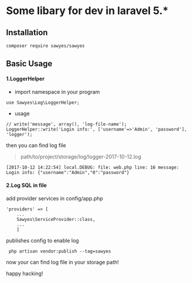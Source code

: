 # Some libary for dev in laravel 5.*

## Installation

```
composer require sawyes/sawyes
```

## Basic Usage


#### 1.LoggerHelper

* import namespace in your program

```
use Sawyes\Log\LoggerHelper;
```

* usage
```
// write('message', array(), 'log-file-name');
LoggerHelper::write('Login info:', ['username'=>'Admin', 'password'], 'logger');
```

then you can find log file

> path/to/project/storage/log/logger-2017-10-12.log


```
[2017-10-12 14:22:54] local.DEBUG: file: web.php line: 16 message: Login info: {"username":"Admin","0":"password"}  
```


#### 2.Log SQL in file

add provider services in config/app.php 

```
'providers' => [
    ...
    Sawyes\ServiceProvider::class,
    ...
    ]
```

publishes config to enable log
```
 php artisan vendor:publish --tag=sawyes
```

now your can find log file in your storage path!


happy hacking!